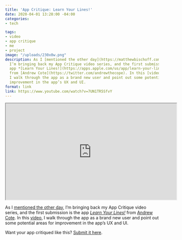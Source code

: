 ```yaml
---
title: 'App Critique: Learn Your Lines!'
date: 2020-04-01 13:28:00 -04:00
categories:
- tech

tags:
- video
- app critique
- me
- project
image: "/uploads/230x0w.png"
description: As I [mentioned the other day](https://matthewbischoff.com/app-critique/),
  I’m bringing back my App Critique video series, and the first submission is the
  app *[Learn Your Lines!](https://apps.apple.com/us/app/learn-your-lines/id1433138502)*
  from [Andrew Cote](https://twitter.com/andrewthecope). In this [video](https://www.youtube.com/watch?v=7UN1TR5SfvY),
  I walk through the app as a brand new user and point out some potential areas for
  improvement in the app’s UX and UI.
format: link
link: https://www.youtube.com/watch?v=7UN1TR5SfvY
---
```


<div class='video-wrapper'><iframe loading="lazy" title="App Critique: Learn Your Lines!" width="560" height="315" src="https://www.youtube.com/embed/7UN1TR5SfvY" allow="accelerometer; autoplay; encrypted-media; gyroscope; picture-in-picture" allowfullscreen></iframe></div>

As I [mentioned the other day](https://matthewbischoff.com/app-critique/), I’m bringing back my App Critique video series, and the first submission is the app *[Learn Your Lines!](https://apps.apple.com/us/app/learn-your-lines/id1433138502)* from [Andrew Cote](https://twitter.com/andrewthecope). In this [video](https://www.youtube.com/watch?v=7UN1TR5SfvY), I walk through the app as a brand new user and point out some potential areas for improvement in the app’s UX and UI.

Want your app critiqued like this? [Submit it here](https://bit.ly/appcritique).
